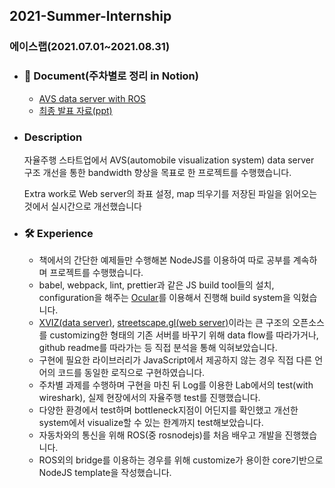 ## 2021-Summer-Internship
### 에이스랩(2021.07.01~2021.08.31)
  - ### :mag_right: Document(주차별로 정리 in Notion)
    - [AVS data server with ROS](https://www.notion.so/AVS-data-server-with-ROS-d1976521c98e487da58c063514f30d95)
    - [최종 발표 자료(ppt)](https://gyeongukseo.notion.site/document-7b906092bbc241d28b765f8eba02f2f1)
  - ### Description
    자율주행 스타트업에서 AVS(automobile visualization system) data server 구조 개선을 통한 bandwidth 향상을 목표로 한 프로젝트를 수행했습니다.  
    
    Extra work로 Web server의 좌표 설정, map 띄우기를 저장된 파일을 읽어오는 것에서 실시간으로 개선했습니다
  - ### 🛠 Experience
    - 책에서의 간단한 예제들만 수행해본 NodeJS를 이용하여 따로 공부를 계속하며 프로젝트를 수행했습니다.
    - babel, webpack, lint, prettier과 같은 JS build tool들의 설치, configuration을 해주는 [Ocular](https://github.com/uber-web/ocular)를 이용해서 진행해 build system을 익혔습니다.
    - [XVIZ(data server)](https://github.com/uber/xviz),  [streetscape.gl(web server)](https://github.com/uber/streetscape.gl)이라는 큰 구조의 오픈소스를 customizing한 형태의 기존 서버를 바꾸기 위해 data flow를 따라가거나, github readme를 따라가는 등 직접 분석을 통해 익혀보았습니다.
    - 구현에 필요한 라이브러리가 JavaScript에서 제공하지 않는 경우 직접 다른 언어의 코드를 동일한 로직으로 구현하였습니다.
    - 주차별 과제를 수행하며 구현을 마친 뒤 Log를 이용한 Lab에서의 test(with wireshark), 실제 현장에서의 자율주행 test를 진행했습니다.
    - 다양한 환경에서 test하며 bottleneck지점이 어딘지를 확인했고 개선한 system에서 visualize할 수 있는 한계까지 test해보았습니다.
    - 자동차와의 통신을 위해 ROS(중 rosnodejs)를 처음 배우고 개발을 진행했습니다.
    - ROS외의 bridge를 이용하는 경우를 위해 customize가 용이한 core기반으로 NodeJS template을 작성했습니다.
